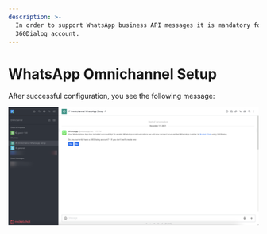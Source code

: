 ```yaml
---
description: >-
  In order to support WhatsApp business API messages it is mandatory for you to
  360Dialog account.
---
```


# WhatsApp Omnichannel Setup

After successful configuration, you see the following message:

![](<../../../../../../../.gitbook/assets/image (651) (1) (1) (1) (1).png>)
